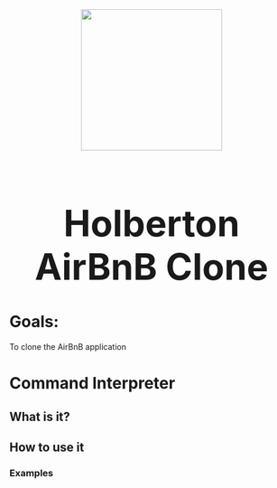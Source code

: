 <div align="center">
    <img src="https://imgur.com/a/oeiSHu8" height="250">
    <font size="+3"> <h1> Holberton AirBnB Clone </h1> </font>
</div>

<h1> Goals: </h1>
To clone the AirBnB application

<h1> Command Interpreter </h1>

<h2> What is it? </h2>


<h2> How to use it </h2>

<h3> Examples </h3>
